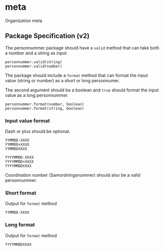 # meta
Organization meta

## Package Specification (v2)

The personnummer package should have a `valid` method that can take both a number and a string as input.

```
personnummer.valid(string)
personnummer.valid(number)
```

The package should include a `format` method that can format the input value (string or number) as a short or long personnumer.

The second argument should be a boolean and `true` should format the input value as a long personnummer.

```
personnummer.format(number, boolean)
personnummer.format(string, boolean)
```

### Input value format

Dash or plus should be optional.

```
YYMMDD-XXXX
YYMMDD+XXXX
YYMMDDXXXX

YYYYMMDD-XXXX
YYYYMMDD+XXXX
YYYYMMDDXXXX
```

Coordination number (Samordningsnummer) should also be a valid personnummer.

### Short format

Output for `format` method

```
YYMMDD-XXXX
```

### Long format

Output for `format` method

```
YYYYMMDDXXXX
```
